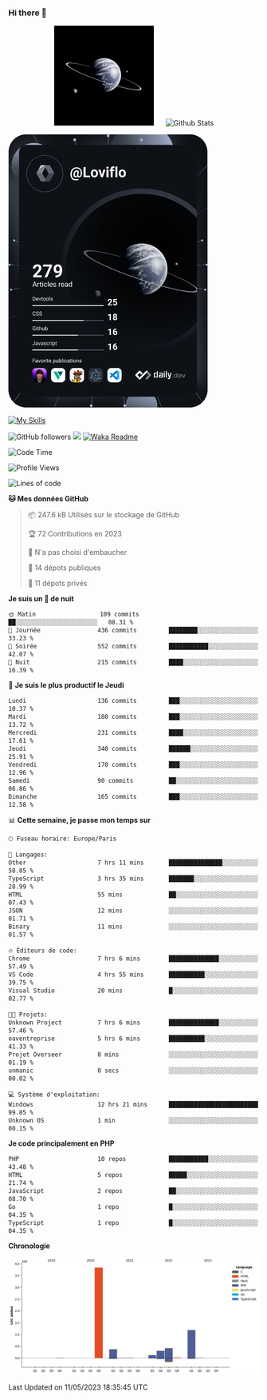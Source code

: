 ### Hi there 👋

<p align="center">
  <img src="https://github.com/Loviflo/Loviflo/blob/main/img/portrait.jpg" alt="Loviflo" height="200" style="margin-right: 20px"/>
  <img src="https://github-readme-stats.vercel.app/api?username=Loviflo&show_icons=true&theme=graywhite" alt="Github Stats" />
</p>

<a href="https://app.daily.dev/loviflo"><img src="https://github.com/loviflo/loviflo/blob/main/devcard.svg" width="400" alt="Loviflo's Dev Card"/></a>


[![My Skills](https://skillicons.dev/icons?i=php,laravel,symfony,mysql,js,ts,html,css,sass,angular,docker,webpack,vscode,figma,git,github,gitlab)](https://skillicons.dev)


![GitHub followers](https://img.shields.io/github/followers/Loviflo?label=Follow&style=social)
![](https://visitor-badge.glitch.me/badge?page_id=Loviflo.Loviflo)
[![Waka Readme](https://github.com/Loviflo/Loviflo/actions/workflows/update-stats.yml/badge.svg)](https://github.com/Loviflo/Loviflo/actions/workflows/update-stats.yml)

<!--START_SECTION:waka-->
![Code Time](http://img.shields.io/badge/Code%20Time-1%2C137%20hrs%2037%20mins-blue)

![Profile Views](http://img.shields.io/badge/Vues%20du%20profil-0-blue)

![Lines of code](https://img.shields.io/badge/Depuis%20Hello%20World%2C%20j%27ai%20%C3%A9crit-6.2%20million%20Lignes%20de%20code-blue)

**🐱 Mes données GitHub** 

> 📦 247.6 kB Utilisés sur le stockage de GitHub 
 > 
> 🏆 72 Contributions en 2023
 > 
> 🚫 N'a pas choisi d'embaucher
 > 
> 📜 14 dépots publiques 
 > 
> 🔑 11 dépots privés 
 > 
**Je suis un 🦉 de nuit** 

```text
🌞 Matin                  109 commits         ██░░░░░░░░░░░░░░░░░░░░░░░   08.31 % 
🌆 Journée                436 commits         ████████░░░░░░░░░░░░░░░░░   33.23 % 
🌃 Soirée                 552 commits         ███████████░░░░░░░░░░░░░░   42.07 % 
🌙 Nuit                   215 commits         ████░░░░░░░░░░░░░░░░░░░░░   16.39 % 
```
📅 **Je suis le plus productif le Jeudi** 

```text
Lundi                    136 commits         ███░░░░░░░░░░░░░░░░░░░░░░   10.37 % 
Mardi                    180 commits         ███░░░░░░░░░░░░░░░░░░░░░░   13.72 % 
Mercredi                 231 commits         ████░░░░░░░░░░░░░░░░░░░░░   17.61 % 
Jeudi                    340 commits         ██████░░░░░░░░░░░░░░░░░░░   25.91 % 
Vendredi                 170 commits         ███░░░░░░░░░░░░░░░░░░░░░░   12.96 % 
Samedi                   90 commits          ██░░░░░░░░░░░░░░░░░░░░░░░   06.86 % 
Dimanche                 165 commits         ███░░░░░░░░░░░░░░░░░░░░░░   12.58 % 
```


📊 **Cette semaine, je passe mon temps sur** 

```text
🕑︎ Fuseau horaire: Europe/Paris

💬 Langages: 
Other                    7 hrs 11 mins       ███████████████░░░░░░░░░░   58.05 % 
TypeScript               3 hrs 35 mins       ███████░░░░░░░░░░░░░░░░░░   28.99 % 
HTML                     55 mins             ██░░░░░░░░░░░░░░░░░░░░░░░   07.43 % 
JSON                     12 mins             ░░░░░░░░░░░░░░░░░░░░░░░░░   01.71 % 
Binary                   11 mins             ░░░░░░░░░░░░░░░░░░░░░░░░░   01.57 % 

🔥 Éditeurs de code: 
Chrome                   7 hrs 6 mins        ██████████████░░░░░░░░░░░   57.49 % 
VS Code                  4 hrs 55 mins       ██████████░░░░░░░░░░░░░░░   39.75 % 
Visual Studio            20 mins             █░░░░░░░░░░░░░░░░░░░░░░░░   02.77 % 

🐱‍💻 Projets: 
Unknown Project          7 hrs 6 mins        ██████████████░░░░░░░░░░░   57.46 % 
oaventreprise            5 hrs 6 mins        ██████████░░░░░░░░░░░░░░░   41.33 % 
Projet Overseer          8 mins              ░░░░░░░░░░░░░░░░░░░░░░░░░   01.19 % 
unmanic                  0 secs              ░░░░░░░░░░░░░░░░░░░░░░░░░   00.02 % 

💻 Système d'exploitation: 
Windows                  12 hrs 21 mins      █████████████████████████   99.85 % 
Unknown OS               1 min               ░░░░░░░░░░░░░░░░░░░░░░░░░   00.15 % 
```

**Je code principalement en PHP** 

```text
PHP                      10 repos            ███████████░░░░░░░░░░░░░░   43.48 % 
HTML                     5 repos             █████░░░░░░░░░░░░░░░░░░░░   21.74 % 
JavaScript               2 repos             ██░░░░░░░░░░░░░░░░░░░░░░░   08.70 % 
Go                       1 repo              █░░░░░░░░░░░░░░░░░░░░░░░░   04.35 % 
TypeScript               1 repo              █░░░░░░░░░░░░░░░░░░░░░░░░   04.35 % 
```



**Chronologie**

![Lines of Code chart](https://raw.githubusercontent.com/Loviflo/Loviflo/main/assets/bar_graph.png)


 Last Updated on 11/05/2023 18:35:45 UTC
<!--END_SECTION:waka-->
